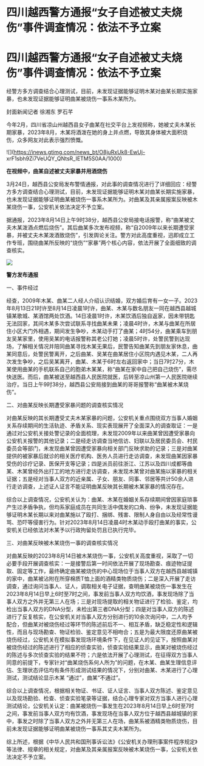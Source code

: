 # 四川越西警方通报“女子自述被丈夫烧伤”事件调查情况：依法不予立案

# 四川越西警方通报“女子自述被丈夫烧伤”事件调查情况：依法不予立案

经警方多方调查结合心理测试，目前，未发现证据能够证明木某对曲某长期实施家暴，也未发现证据能够证明曲某被烧伤一事系木某所为。

封面新闻记者 徐湘东 罗石芊

今年2月，四川省凉山州越西县女子曲某在社交平台上发视频称，她被丈夫木某长期家暴，2023年8月，木某将酒泼在她的身上并点燃，导致其身体被大面积烧伤，众多网友对此表示强烈愤慨。

![](https://inews.gtimg.com/news_bt/O8juRxUk8-EwUj-
xrF1sbh9Zi7VeUQY_QNtsR_IETM5S0AA/1000)

**在视频中，曲某自述被丈夫家暴并用酒烧伤**

3月24日，越西县公安局发布警情通报，对此事的调查情况进行了详细回应：经警方多方调查结合心理测试，目前，未发现证据能够证明木某对曲某长期实施家暴，也未发现证据能够证明曲某被烧伤一事系木某所为。对曲某及其亲属报案反映被木某烧伤一事，公安机关依法决定不予立案。

据通报，2023年8月14日上午9时38分，越西县公安局接电话报警，称“曲某被丈夫木某泼酒点燃后烧伤”。其后曲某多次发布视频，称“自2009年以来长期遭受家暴，并被丈夫木某泼酒致烧伤”，引发舆论关注。警方对此高度重视，迅即成立工作专班，围绕曲某所反映的“烧伤”“家暴”两个核心内容，依法开展了全面细致的调查核实。

![](https://inews.gtimg.com/news_bt/OuhGRXoHyCyq70Rz6WEA4I1HdRRXQw2vl5jgnwudX1guIAA/1000)

**警方发布通报**

一、事件经过

经查，2009年木某、曲某二人经人介绍认识结婚，双方婚后育有一女一子。2023年8月13日21时许至8月14日凌晨1时许，曲某、木某与数名朋友一同在越西县越城镇某歌城、某酒馆两处饮酒。14日凌晨1时许，木某饮酒后独自返家，因未带钥匙无法回家，其间木某多次尝试联系寻找曲某未果；凌晨4时许，木某与曲某在所居住小区大门外相遇，期间发生争吵，木某动手打了曲某；4时54分，曲某乘车到朋友吴某家里，使用吴某的电话报警称其老公打她；凌晨5时许，处警民警到达现场，了解相关情况并陪同曲某寻找木某无果后，民警告知曲某先到朋友家休息，曲某同意后，处警民警离开，之后曲某、吴某在曲某居住小区院内遇见木某，二人再次发生争吵，之后吴某离开，曲某、木某于6时左右返回家中；当日7时27分，木某使用曲某的手机联系自己的胞弟木某某，称“曲某在家中自己把自己烧伤”，需尽快送医。而后，曲某被送至越西县人民医院就医，后转至凉山州第一人民医院继续治疗。当日上午9时38分，越西县公安局接到曲某的哥哥报警称“曲某被木某烧伤”。

二、对曲某反映长期遭受家暴问题的调查核实情况

对曲某反映的其长期遭受丈夫木某家暴的问题，公安机关重点围绕双方当事人婚姻关系存续期间的生活轨迹、矛盾关系、现实表现展开了全面深入的调查取证：一是通过对公安机关接处警记录的全面梳理，未发现2009年以来曲某曾因遭受家暴向公安机关报警的其他记录；二是经走访调查当地信访、妇联以及居民委员会、村民委员会等部门，未发现曲某曾因遭受家暴向相关部门反映求助的记录；三是对曲某提供的被家暴后就诊的相关医疗机构、医务人员进行走访调查，未发现曲某因家暴受伤的诊疗记录、医保开支等记录；四是派员前往浙江、江苏以及四川成都等曲某、木某曾经外出打工的地方进行走访调查，未发现木某曾对曲某施以家暴的相关证据；五是经对当事人双方的近亲属、子女、朋友、同事、邻居等共计50余人进行走访调查，上述证人证言不能证明曲某反映其长期被木某家暴的情况存在。

综合以上调查情况，公安机关认为：曲某、木某在婚姻关系存续期间曾因家庭琐事产生过矛盾争执，但均系家庭成员在共同生活中偶发的口角、纷争，未发现证据能够证明木某长期以来对曲某施以了殴打、捆绑、残害、限制人身自由以及经常性谩骂、恐吓等侵害行为。针对2023年8月14日凌晨4时木某动手殴打曲某的事实，公安机关已经依法对木某予以行政拘留处罚且已执行完毕。

三、对曲某反映被木某烧伤一事的调查核实情况

对曲某反映的2023年8月14日被木某烧伤一事，公安机关高度重视，采取了一切必要手段开展调查核实：一是接警后第一时间依法开展了现场勘查、痕迹物证提取、固定等工作，最终确定曲某被烧伤的中心现场位于当事人双方在越西县越城镇的家中，曲某被沾附在所穿棉质T恤上面的酒精类物质烧伤；二是深入开展了走访调查，通过询问当事人、证人，调取相关电子证据，查明曲某被烧伤一事发生在2023年8月14日早上6时至7时之间，事发前当事人双方均饮酒，事发现场除了当事人双方之外并无第三人在场；三是对现场提取的相关物证进行了检验、鉴定，均检出当事人双方的DNA分型，未检出第三者DNA分型；四是对当事人双方的陈述进行了反复核实，在公安机关对当事人双方分别进行的10余次询问中，二人均予配合，但曲某对被烧伤经过等环节的陈述前后不一、相互矛盾，缺乏稳定性和逻辑性，而且与现场勘查、物证检验、鉴定意见不相吻合；五是为最大限度还原曲某被烧伤经过，公安机关在模拟事发现场环境条件下，在见证人的见证下，按照曲某对被烧伤经过的陈述进行了相应的侦查实验，侦查实验结果显示，曲某对被烧伤经过的陈述与多次侦查实验的结果不符；六是依法开展了心理测试，在征得双方当事人同意的前提下，专家针对“曲某烧伤系何人所为”的问题，在木某、曲某生理信息评估、生理状态评估均有条件形成测试结果的情况下，分别对曲某、木某进行了心理测试，测试结论显示木某
“通过”，曲某“不通过”。

综合以上调查情况，根据相关物证、书证、证人证言、当事人双方陈述、鉴定意见以及现场勘验、检查、侦查实验笔录等证据，结合心理专家对双方当事人进行心理测试结论，公安机关认定：曲某被烧伤一事发生在2023年8月14日早上6时至7时之间，事发前当事人双方均有饮酒，事发现场在当事人双方位于越西县越城镇的家中，事发之时除了当事人双方之外并无第三人在场，曲某系被酒精类物质烧伤，目前未发现证据能够证明曲某被烧伤一事系其丈夫木某所为。

综上所述，根据《中华人民共和国刑事诉讼法》《公安机关办理刑事案件程序规定》等法律、规章的相关规定，对曲某及其亲属报案反映被木某烧伤一事，公安机关依法决定不予立案。

